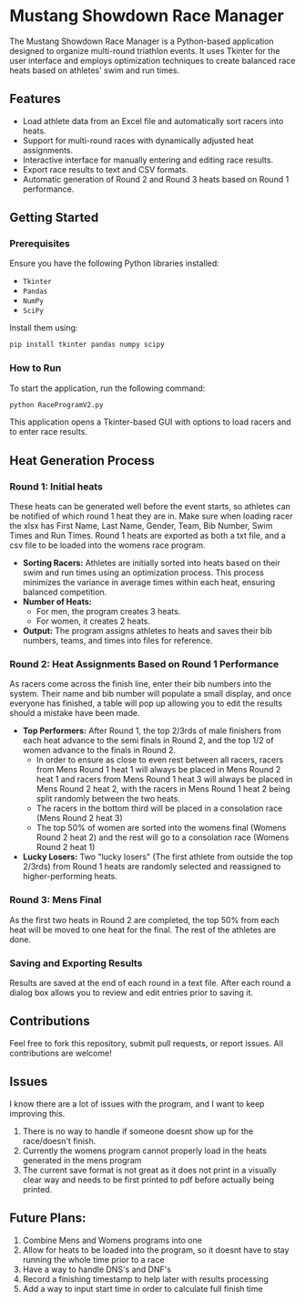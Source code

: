 # Mustang Showdown Race Manager

The Mustang Showdown Race Manager is a Python-based application designed to organize multi-round triathlon events. It uses Tkinter for the user interface and employs optimization techniques to create balanced race heats based on athletes' swim and run times.

## Features
- Load athlete data from an Excel file and automatically sort racers into heats.
- Support for multi-round races with dynamically adjusted heat assignments.
- Interactive interface for manually entering and editing race results.
- Export race results to text and CSV formats.
- Automatic generation of Round 2 and Round 3 heats based on Round 1 performance.

## Getting Started

### Prerequisites
Ensure you have the following Python libraries installed:
- `Tkinter`
- `Pandas`
- `NumPy`
- `SciPy`

Install them using:
```bash
pip install tkinter pandas numpy scipy 
```

### How to Run
To start the application, run the following command:
```bash
python RaceProgramV2.py 
```
This application opens a Tkinter-based GUI with options to load racers and to enter race results.

## Heat Generation Process
### Round 1: Initial heats
These heats can be generated well before the event starts, so athletes can be notified of which round 1 heat they are in. Make sure when loading racer the xlsx has First Name, Last Name, Gender, Team, Bib Number, Swim Times and Run Times. Round 1 heats are exported as both a txt file, and a csv file to be loaded into the womens race program.

* **Sorting Racers:** Athletes are initially sorted into heats based on their swim and run times using an optimization process. This process minimizes the variance in average times within each heat, ensuring balanced competition.
* **Number of Heats:**
    * For men, the program creates 3 heats.
    * For women, it creates 2 heats.
* **Output:** The program assigns athletes to heats and saves their bib numbers, teams, and times into files for reference.

### Round 2: Heat Assignments Based on Round 1 Performance
As racers come across the finish line, enter their bib numbers into the system. Their name and bib number will populate a small display, and once everyone has finished, a table will pop up allowing you to edit the results should a mistake have been made.

* **Top Performers:** After Round 1, the top 2/3rds of male finishers from each heat advance to the semi finals in Round 2, and the top 1/2 of women advance to the finals in Round 2.
    * In order to ensure as close to even rest between all racers, racers from Mens Round 1 heat 1 will always be placed in Mens Round 2 heat 1 and racers from Mens Round 1 heat 3 will always be placed in Mens Round 2 heat 2, with the racers in Mens Round 1 heat 2 being split randomly between the two heats.
    * The racers in the bottom third will be placed in a consolation race (Mens Round 2 heat 3)
    * The top 50% of women are sorted into the womens final (Womens Round 2 heat 2) and the rest will go to a consolation race (Womens Round 2 heat 1)
* **Lucky Losers:** Two "lucky losers" (The first athlete from outside the top 2/3rds) from Round 1 heats are randomly selected and reassigned to higher-performing heats.

### Round 3: Mens Final
As the first two heats in Round 2 are completed, the top 50% from each heat will be moved to one heat for the final. The rest of the athletes are done.

### Saving and Exporting Results
Results are saved at the end of each round in a text file. After each round a dialog box allows you to review and edit entries prior to saving it.

## Contributions
Feel free to fork this repository, submit pull requests, or report issues. All contributions are welcome!

## Issues
I know there are a lot of issues with the program, and I want to keep improving this.
1. There is no way to handle if someone doesnt show up for the race/doesn't finish.
2. Currently the womens program cannot properly load in the heats generated in the mens program
3. The current save format is not great as it does not print in a visually clear way and needs to be first printed to pdf before actually being printed.

## Future Plans:
1. Combine Mens and Womens programs into one
2. Allow for heats to be loaded into the program, so it doesnt have to stay running the whole time prior to a race
3. Have a way to handle DNS's and DNF's
4. Record a finishing timestamp to help later with results processing
5. Add a way to input start time in order to calculate full finish time
